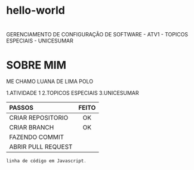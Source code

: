 # hello-world <h1>
GERENCIAMENTO DE CONFIGURAÇÃO DE SOFTWARE - ATV1 - TOPICOS ESPECIAIS - UNICESUMAR 
# SOBRE MIM 
ME CHAMO LUANA DE LIMA POLO

1.ATIVIDADE 1
2.TOPICOS ESPECIAIS
3.UNICESUMAR

PASSOS             | FEITO
:------------------| :----------------:
CRIAR REPOSITORIO  | OK
CRIAR BRANCH       | OK
FAZENDO COMMIT     | 
ABRIR PULL REQUEST | 

~~~javascript
linha de código em Javascript.
~~~
